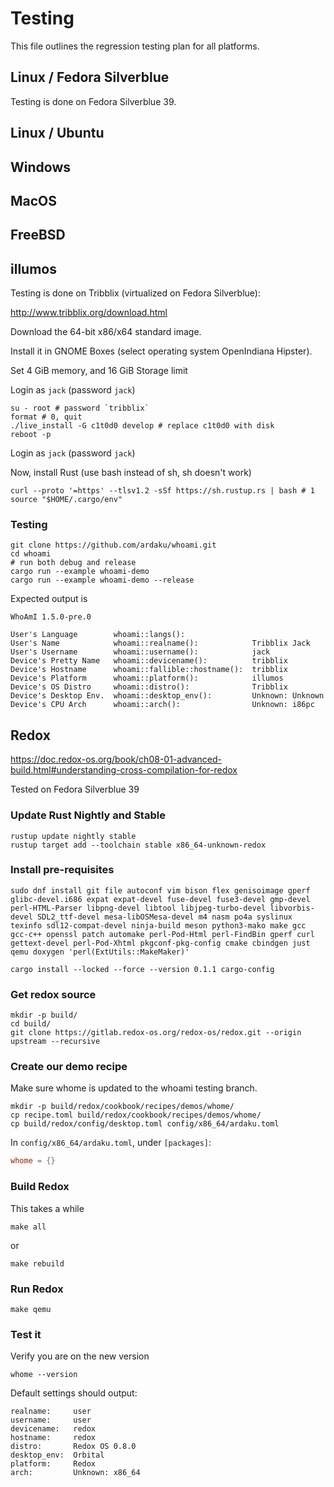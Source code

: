 # Testing

This file outlines the regression testing plan for all platforms.

## Linux / Fedora Silverblue

Testing is done on Fedora Silverblue 39.



## Linux / Ubuntu

## Windows

## MacOS

## FreeBSD

## illumos

Testing is done on Tribblix (virtualized on Fedora Silverblue):

<http://www.tribblix.org/download.html>

Download the 64-bit x86/x64 standard image.

Install it in GNOME Boxes (select operating system OpenIndiana Hipster).

Set 4 GiB memory, and 16 GiB Storage limit

Login as `jack` (password `jack`)

```shell
su - root # password `tribblix`
format # 0, quit
./live_install -G c1t0d0 develop # replace c1t0d0 with disk
reboot -p
```

Login as `jack` (password `jack`)

Now, install Rust (use bash instead of sh, sh doesn't work)

```shell
curl --proto '=https' --tlsv1.2 -sSf https://sh.rustup.rs | bash # 1
source "$HOME/.cargo/env"
```

### Testing

```shell
git clone https://github.com/ardaku/whoami.git
cd whoami
# run both debug and release
cargo run --example whoami-demo
cargo run --example whoami-demo --release
```

Expected output is

```console
WhoAmI 1.5.0-pre.0

User's Language        whoami::langs():               
User's Name            whoami::realname():            Tribblix Jack
User's Username        whoami::username():            jack
Device's Pretty Name   whoami::devicename():          tribblix
Device's Hostname      whoami::fallible::hostname():  tribblix
Device's Platform      whoami::platform():            illumos
Device's OS Distro     whoami::distro():              Tribblix
Device's Desktop Env.  whoami::desktop_env():         Unknown: Unknown
Device's CPU Arch      whoami::arch():                Unknown: i86pc
```

## Redox

<https://doc.redox-os.org/book/ch08-01-advanced-build.html#understanding-cross-compilation-for-redox>

Tested on Fedora Silverblue 39

### Update Rust Nightly and Stable

```shell
rustup update nightly stable
rustup target add --toolchain stable x86_64-unknown-redox
```

### Install pre-requisites

```shell
sudo dnf install git file autoconf vim bison flex genisoimage gperf glibc-devel.i686 expat expat-devel fuse-devel fuse3-devel gmp-devel perl-HTML-Parser libpng-devel libtool libjpeg-turbo-devel libvorbis-devel SDL2_ttf-devel mesa-libOSMesa-devel m4 nasm po4a syslinux texinfo sdl12-compat-devel ninja-build meson python3-mako make gcc gcc-c++ openssl patch automake perl-Pod-Html perl-FindBin gperf curl gettext-devel perl-Pod-Xhtml pkgconf-pkg-config cmake cbindgen just qemu doxygen 'perl(ExtUtils::MakeMaker)'

cargo install --locked --force --version 0.1.1 cargo-config
```

### Get redox source

```shell
mkdir -p build/
cd build/
git clone https://gitlab.redox-os.org/redox-os/redox.git --origin upstream --recursive
```

### Create our demo recipe

Make sure whome is updated to the whoami testing branch.

```shell
mkdir -p build/redox/cookbook/recipes/demos/whome/
cp recipe.toml build/redox/cookbook/recipes/demos/whome/
cp build/redox/config/desktop.toml config/x86_64/ardaku.toml
```

In `config/x86_64/ardaku.toml`, under `[packages]`:

```toml
whome = {}
```

### Build Redox

This takes a while

```shell
make all
```

or 

```shell
make rebuild
```

### Run Redox

```shell
make qemu
```

### Test it

Verify you are on the new version

```shell
whome --version
```

Default settings should output:

```console
realname:     user
username:     user
devicename:   redox
hostname:     redox
distro:       Redox OS 0.8.0
desktop_env:  Orbital
platform:     Redox
arch:         Unknown: x86_64
```
